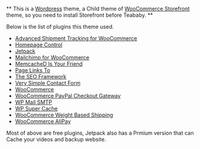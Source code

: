 ** This is a [Wordpress](https://wordpress.org) theme, a Child theme of [WooCommerce Storefront](https://woocommerce.com) theme, so you need to install Storefront before Teababy. **

Below is the list of plugins this theme used.

+ [Advanced Shipment Tracking for WooCommerce](https://wordpress.org/plugins/woo-advanced-shipment-tracking/)
+ [Homepage Control](https://wordpress.org/plugins/homepage-control/)
+ [Jetpack](https://wordpress.org/plugins/jetpack/)
+ [Mailchimp for WooCommerce](https://wordpress.org/plugins/mailchimp-for-woocommerce/)
+ [MemcacheD Is Your Friend](https://wordpress.org/plugins/memcached-is-your-friend/)
+ [Page Links To](https://wordpress.org/plugins/page-links-to/)
+ [The SEO Framework](https://wordpress.org/plugins/autodescription/)
+ [Very Simple Contact Form](https://wordpress.org/plugins/very-simple-contact-form/)
+ [WooCommerce](https://wordpress.org/plugins/woocommerce/)
+ [WooCommerce PayPal Checkout Gateway](https://wordpress.org/plugins/woocommerce-gateway-paypal-express-checkout/)
+ [WP Mail SMTP](https://wordpress.org/plugins/wp-mail-smtp/)
+ [WP Super Cache](https://wordpress.org/plugins/wp-super-cache/)
+ [WooCommerce Weight Based Shipping](https://wordpress.org/plugins/weight-based-shipping-for-woocommerce/)
+ [WooCommerce AliPay](https://github.com/wzhih/woocommerce-alipay)

Most of above are free plugins, Jetpack also has a Prmium version that can Cache your videos and backup website. 
